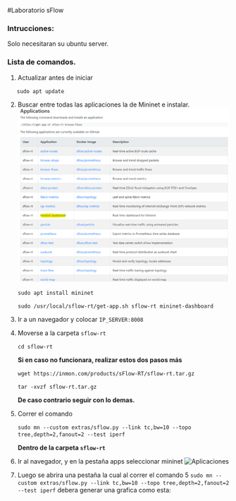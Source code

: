#Laboratorio sFlow
### Intrucciones: 
Solo necesitaran su ubuntu server.
### Lista de comandos.
1. Actualizar antes de iniciar 
```
   sudo apt update
   ```
2. Buscar entre todas las aplicaciones la de Mininet e instalar. 
   ![Aplicaciones](https://github.com/aerchila/sar2023/blob/main/apps.png)
   ```
   sudo apt install mininet
   ```
   ```
   sudo /usr/local/sflow-rt/get-app.sh sflow-rt mininet-dashboard
   ```
3. Ir a un navegador y colocar ```IP_SERVER:8008```
4. Moverse a la carpeta ```sflow-rt```
   ```
   cd sflow-rt
   ```
   **Si en caso no funcionara, realizar estos dos pasos más**
   ```
   wget https://inmon.com/products/sFlow-RT/sflow-rt.tar.gz
   ```
   
   ```
   tar -xvzf sflow-rt.tar.gz
   ```
   **De caso contrario seguir con lo demas.**
5. Correr el comando
   ```
   sudo mn --custom extras/sflow.py --link tc,bw=10 --topo tree,depth=2,fanout=2 --test iperf
   ```
   **Dentro de la carpeta ```sflow-rt```**
6. Ir al navegador, y en la pestaña apps seleccionar mininet
   ![Aplicaciones]([https://github.com/aerchila/sar2023/blob/main/apps.png](https://github.com/aerchila/sar2023/blob/main/Aplicacion-mininet.png)https://github.com/aerchila/sar2023/blob/main/Aplicacion-mininet.png)

7. Luego se abrira una pestaña la cual al correr el comando 5 ```sudo mn --custom extras/sflow.py --link tc,bw=10 --topo tree,depth=2,fanout=2 --test iperf``` debera generar una grafica como esta:
   
